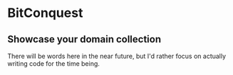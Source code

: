 # BitConquest
## Showcase your domain collection

There will be words here in the near future, but I'd rather focus on actually writing code for the time being.
